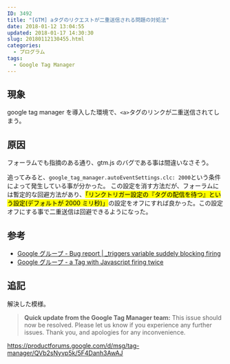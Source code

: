 ```yaml
---
ID: 3492
title: "[GTM] aタグのリクエストが二重送信される問題の対処法"
date: 2018-01-12 13:04:55
updated: 2018-01-17 14:30:30
slug: 20180112130455.html
categories:
  - プログラム
tags:
  - Google Tag Manager
---
```


## 現象

google tag manager を導入した環境で、`<a>`タグのリンクが二重送信されてしまう。

<!--more-->

## 原因

フォーラムでも指摘のある通り、gtm.js のバグである事は間違いなさそう。

追ってみると、`google_tag_manager.autoEventSettings.clc: 2000`という条件によって発生している事が分かった。
この設定を消す方法だが、フォーラムには暫定的な回避方法があり、<mark>「リンクトリガー設定の『タグの配信を待つ』という設定(デフォルトが 2000 ミリ秒)」</mark>の設定をオフにすれば良かった。この設定オフにする事で二重送信は回避できるようになった。

## 参考

- [Google グループ - Bug report | \_triggers variable suddely blocking firing](https://productforums.google.com/forum/#!topic/tag-manager/ws4tDK5bpq0;context-place=forum/tag-manager)
- [Google グループ - a Tag with Javascript firing twice](https://productforums.google.com/forum/#!topic/tag-manager/QVb2sNyvp5k;context-place=forum/tag-manager)

## 追記

解決した模様。

> **Quick update from the Google Tag Manager team:** This issue should now be resolved. Please let us know if you experience any further issues. Thank you, and apologies for any inconvenience.

https://productforums.google.com/d/msg/tag-manager/QVb2sNyvp5k/5F4Danh3AwAJ
